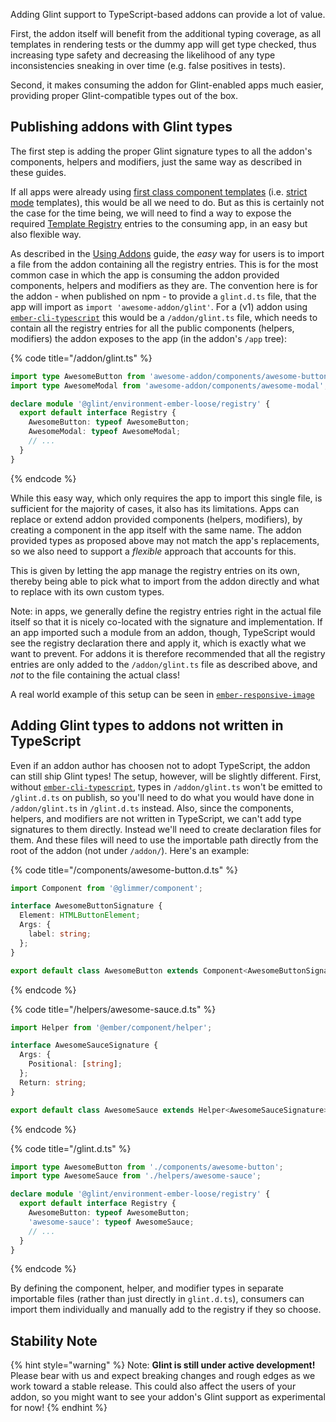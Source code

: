 Adding Glint support to TypeScript-based addons can provide a lot of value.

First, the addon itself will benefit from the additional typing coverage, as all templates in rendering tests or the dummy app will get type checked, thus increasing type safety and decreasing the likelihood of any type inconsistencies sneaking in over time (e.g. false positives in tests).

Second, it makes consuming the addon for Glint-enabled apps much easier, providing proper Glint-compatible types out of the box.

## Publishing addons with Glint types

The first step is adding the proper Glint signature types to all the addon's components, helpers and modifiers, just the same way as described in these guides.

If all apps were already using [first class component templates] (i.e. [strict mode] templates), this would be all we need to do. But as this is certainly not the case for the time being, we will need to find a way to expose the required [Template Registry] entries to the consuming app, in an easy but also flexible way.

As described in the [Using Addons] guide, the _easy_ way for users is to import a file from the addon containing all the registry entries. This is for the most common case in which the app is consuming the addon provided components, helpers and modifiers as they are. The convention here is for the addon - when published on npm - to provide a `glint.d.ts` file, that the app will import as `import 'awesome-addon/glint'`. For a (v1) addon using [`ember-cli-typescript`][ect] this would be a `/addon/glint.ts` file, which needs to contain all the registry entries for all the public components (helpers, modifiers) the addon exposes to the app (in the addon's `/app` tree):

{% code title="/addon/glint.ts" %}

```typescript
import type AwesomeButton from 'awesome-addon/components/awesome-button';
import type AwesomeModal from 'awesome-addon/components/awesome-modal';

declare module '@glint/environment-ember-loose/registry' {
  export default interface Registry {
    AwesomeButton: typeof AwesomeButton;
    AwesomeModal: typeof AwesomeModal;
    // ...
  }
}
```

{% endcode %}

While this easy way, which only requires the app to import this single file, is sufficient for the majority of cases, it also has its limitations. Apps can replace or extend addon provided components (helpers, modifiers), by creating a component in the app itself with the same name. The addon provided types as proposed above may not match the app's replacements, so we also need to support a _flexible_ approach that accounts for this.

This is given by letting the app manage the registry entries on its own, thereby being able to pick what to import from the addon directly and what to replace with its own custom types.

Note: in apps, we generally define the registry entries right in the actual file itself so that it is nicely co-located with the signature and implementation. If an app imported such a module from an addon, though, TypeScript would see the registry declaration there and apply it, which is exactly what we want to prevent. For addons it is therefore recommended that all the registry entries are only added to the `/addon/glint.ts` file as described above, and _not_ to the file containing the actual class!

A real world example of this setup can be seen in [`ember-responsive-image`][eri]

## Adding Glint types to addons not written in TypeScript

Even if an addon author has choosen not to adopt TypeScript, the addon can still ship Glint types! The setup, however, will be slightly different. First, without [`ember-cli-typescript`][ect], types in `/addon/glint.ts` won't be emitted to `/glint.d.ts` on publish, so you'll need to do what you would have done in `/addon/glint.ts` in `/glint.d.ts` instead. Also, since the components, helpers, and modifiers are not written in TypeScript, we can't add type signatures to them directly. Instead we'll need to create declaration files for them. And these files will need to use the importable path directly from the root of the addon (not under `/addon/`). Here's an example:

{% code title="/components/awesome-button.d.ts" %}

```typescript
import Component from '@glimmer/component';

interface AwesomeButtonSignature {
  Element: HTMLButtonElement;
  Args: {
    label: string;
  };
}

export default class AwesomeButton extends Component<AwesomeButtonSignature> {}
```

{% endcode %}

{% code title="/helpers/awesome-sauce.d.ts" %}

```typescript
import Helper from '@ember/component/helper';

interface AwesomeSauceSignature {
  Args: {
    Positional: [string];
  };
  Return: string;
}

export default class AwesomeSauce extends Helper<AwesomeSauceSignature> {}
```

{% endcode %}

{% code title="/glint.d.ts" %}

```typescript
import type AwesomeButton from './components/awesome-button';
import type AwesomeSauce from './helpers/awesome-sauce';

declare module '@glint/environment-ember-loose/registry' {
  export default interface Registry {
    AwesomeButton: typeof AwesomeButton;
    'awesome-sauce': typeof AwesomeSauce;
    // ...
  }
}
```

{% endcode %}

By defining the component, helper, and modifier types in separate importable files (rather than just directly in `glint.d.ts`), consumers can import them individually and manually add to the registry if they so choose.

## Stability Note

{% hint style="warning" %}
Note: **Glint is still under active development!** Please bear with us and expect breaking changes and rough edges as we work toward a stable release. This could also affect the users of your addon, so you might want to see your addon's Glint support as experimental for now!
{% endhint %}

[strict mode]: http://emberjs.github.io/rfcs/0496-handlebars-strict-mode.html
[first class component templates]: http://emberjs.github.io/rfcs/0779-first-class-component-templates.html
[template registry]: template-registry.md
[using addons]: using-addons.md
[ect]: https://github.com/typed-ember/ember-cli-typescript
[eri]: https://github.com/kaliber5/ember-responsive-image
